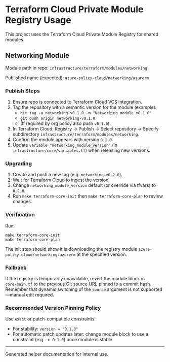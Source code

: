 # Terraform Cloud Private Module Registry Usage

This project uses the Terraform Cloud Private Module Registry for shared modules.

## Networking Module

Module path in repo: `infrastructure/terraform/modules/networking`

Published name (expected): `azure-policy-cloud/networking/azurerm`

### Publish Steps
1. Ensure repo is connected to Terraform Cloud VCS integration.
2. Tag the repository with a semantic version for the module (example):
   - `git tag -a networking-v0.1.0 -m "Networking module v0.1.0"`
   - `git push origin networking-v0.1.0`
   - (If required by org policy also push `v0.1.0`).
3. In Terraform Cloud: Registry -> Publish -> Select repository -> Specify subdirectory `infrastructure/terraform/modules/networking`.
4. Confirm the module appears with version `0.1.0`.
5. Update `variable "networking_module_version"` (in `infrastructure/core/variables.tf`) when releasing new versions.

### Upgrading
1. Create and push a new tag (e.g. `networking-v0.2.0`).
2. Wait for Terraform Cloud to ingest the version.
3. Change `networking_module_version` default (or override via tfvars) to `0.2.0`.
4. Run `make terraform-core-init` then `make terraform-core-plan` to review changes.

### Verification
Run:
```
make terraform-core-init
make terraform-core-plan
```
The init step should show it is downloading the registry module `azure-policy-cloud/networking/azurerm` at the specified version.

### Fallback
If the registry is temporarily unavailable, revert the module block in `core/main.tf` to the previous Git source URL pinned to a commit hash. Remember that dynamic switching of the `source` argument is not supported—manual edit required.

### Recommended Version Pinning Policy
Use `exact` or patch-compatible constraints:
* For stability: `version = "0.1.0"`
* For automatic patch updates later: change module block to use a constraint (e.g. `~> 0.1.0`) once module is stable.

---
Generated helper documentation for internal use.
